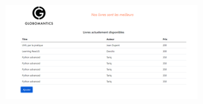 ![alt text](https://github.com/ahmedaboutalib/-FECTH-ARRAY-OF-OBJECTS-IN-TABLE-V1.0.0/blob/master/Capture%20d%E2%80%99%C3%A9cran%202022-12-08%20203227.png?raw=true)
